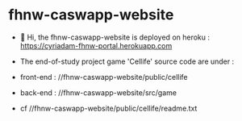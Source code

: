 # fhnw-caswapp-website

- 👋 Hi, the fhnw-caswapp-website is deployed on heroku : https://cyriadam-fhnw-portal.herokuapp.com

-  The end-of-study project game 'Cellife' source code are under :
-  front-end : //fhnw-caswapp-website/public/cellife 
-  back-end :  //fhnw-caswapp-website/src/game
-  cf //fhnw-caswapp-website/public/cellife/readme.txt
